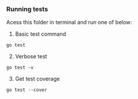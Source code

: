 ### Running tests

Acess this folder in terminal and run one of below:

1. Basic test command
```shell
go test
```

2. Verbose test
```shell
go test -v
```

3. Get test coverage
```shell
go test --cover
```
